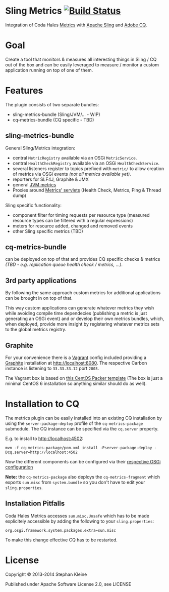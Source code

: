 Sling Metrics [![Build Status](https://api.travis-ci.org/digital-wonderland/sling-metrics.png)](https://travis-ci.org/digital-wonderland/sling-metrics)
=============

Integration of Coda Hales [Metrics](http://metrics.codahale.com/) with [Apache Sling](http://sling.apache.org/) and [Adobe CQ](http://www.adobe.com/sea/products/cq.html).

Goal
====

Create a tool that monitors & measures all interesting things in Sling / CQ out of the box and can be easily leveraged to measure / monitor a custom application running on top of one of them.

Features
========

The plugin consists of two separate bundles:

* sling-metrics-bundle (Sling/JVM/... - WIP)
* cq-metrics-bundle (CQ specific - TBD)

sling-metrics-bundle
--------------------

General Sling/Metrics integration:

* central ```MetricRegistry``` available via an OSGi ```MetricService```.
* central ```HealthCheckRegistry``` available via an OSGi ```HealthCheckService```.
* several listeners register to topics prefixed with ```metric/``` to allow creation of metrics via OSGi events _(not all metrics available yet)_.
* reporters for SLF4J, Graphite & JMX
* general [JVM metrics](http://metrics.codahale.com/manual/jvm/)
* Proxies around [Metrics' servlets](http://metrics.codahale.com/manual/servlets/) (Health Check, Metrics, Ping & Thread dump)

Sling specific functionality:

* component filter for timing requests per resource type (measured resource types can be filtered with a regular expressions)
* meters for resource added, changed and removed events
* other Sling specific metrics (TBD)

cq-metrics-bundle
-----------------

can be deployed on top of that and provides CQ specific checks & metrics _(TBD - e.g. replication queue health check / metrics, ...)_.

3rd party applications
----------------------

By following the same approach custom metrics for additional applications can be brought in on top of that.

This way custom applications can generate whatever metrics they wish while avoiding compile time dependecies (publishing a metric is just generating an OSGi event) and or develop their own metrics bundles, which, when deployed, provide more insight by registering whatever metrics sets to the global metrics registry.


Graphite
--------

For your convenience there is a [Vagrant](http://vagrantup.com) config included providing a [Graphite](http://graphite.wikidot.com) installation at [http://localhost:8080](http://localhost:8080). The respective Carbon instance is listening to ```33.33.33.12``` port ```2003```.

The Vagrant box is based on [this CentOS Packer template](https://github.com/digital-wonderland/packer-templates/tree/master/CentOS-6-x86_64) (The box is just a minimal CentOS 6 installation so anything similar should do as well).


Installation to CQ
====================

The metrics plugin can be easily installed into an existing CQ installation by using the ```server-package-deploy``` profile of the ```cq-metrics-package``` submodule. The CQ instance can be specified via the ```cq.server``` property.

E.g. to install to [http://localhost:4502](http://localhost:4502):

```
mvn -f cq-metrics-package/pom.xml install -Pserver-package-deploy -Dcq.server=http://localhost:4502
```

Now the different components can be configured via their [respective OSGi configuration](http://localhost:4502/system/console/configMgr)

__Note:__ the ```cq-metrics-package``` also deploys the ```cq-metrics-fragment``` which exports ```sun.misc``` from ```system.bundle``` so you don't have to edit your ```sling.properties```.

Installation Pitfalls
---------------------

Coda Hales Metrics accesses ```sun.misc.Unsafe``` which has to be made explicitely accessible by adding the following to your ```sling.properties```:

```
org.osgi.framework.system.packages.extra=sun.misc
```
To make this change effective CQ has to be restarted.

License
=======

Copyright &copy; 2013-2014 Stephan Kleine

Published under Apache Software License 2.0, see LICENSE
